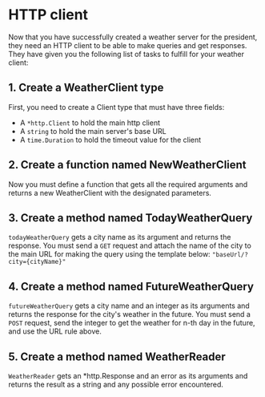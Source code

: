 # HTTP client

Now that you have successfully created a weather server for the president, they need an HTTP client to be able to make queries and get responses. They have given you the following list of tasks to fulfill for your weather client:

## 1. Create a WeatherClient type

First, you need to create a Client type that must have three fields:

- A `*http.Client` to hold the main http client
- A `string` to hold the main server's base URL
- A `time.Duration` to hold the timeout value for the client

## 2. Create a function named NewWeatherClient

Now you must define a function that gets all the required arguments and returns a new WeatherClient with the designated parameters.

## 3. Create a method named TodayWeatherQuery

`todayWeatherQuery` gets a city name as its argument and returns the response. You must send a `GET` request and attach the name of the city to the main URL for making the query using the template below:
`"baseUrl/?city={cityName}"`

## 4. Create a method named FutureWeatherQuery

`futureWeatherQuery` gets a city name and an integer as its arguments and returns the response for the city's weather in the future. You must send a `POST` request, send the integer to get the weather for n-th day in the future, and use the URL rule above.

## 5. Create a method named WeatherReader

`WeatherReader` gets an *http.Response and an error as its arguments and returns the result as a string and any possible error encountered.

